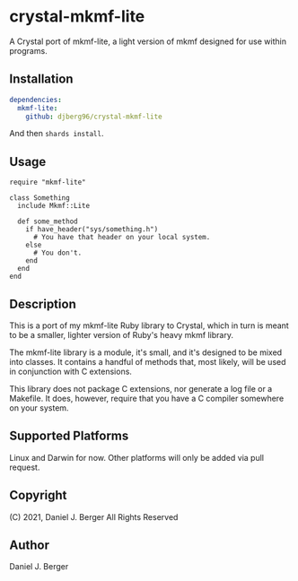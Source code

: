 # crystal-mkmf-lite

A Crystal port of mkmf-lite, a light version of mkmf designed for use within programs.

## Installation
```yaml
dependencies:
  mkmf-lite:
    github: djberg96/crystal-mkmf-lite
```

And then `shards install`.

## Usage

```crystal
require "mkmf-lite"

class Something
  include Mkmf::Lite

  def some_method
    if have_header("sys/something.h")
      # You have that header on your local system.
    else
      # You don't.
    end
  end
end
```

## Description
This is a port of my mkmf-lite Ruby library to Crystal, which in turn is
meant to be a smaller, lighter version of Ruby's heavy mkmf library.

The mkmf-lite library is a module, it's small, and it's designed to be mixed
into classes. It contains a handful of methods that, most likely, will be
used in conjunction with C extensions.

This library does not package C extensions, nor generate a log file or a
Makefile. It does, however, require that you have a C compiler somewhere on
your system.

## Supported Platforms
Linux and Darwin for now. Other platforms will only be added via
pull request.

## Copyright
(C) 2021, Daniel J. Berger
All Rights Reserved

## Author
Daniel J. Berger
